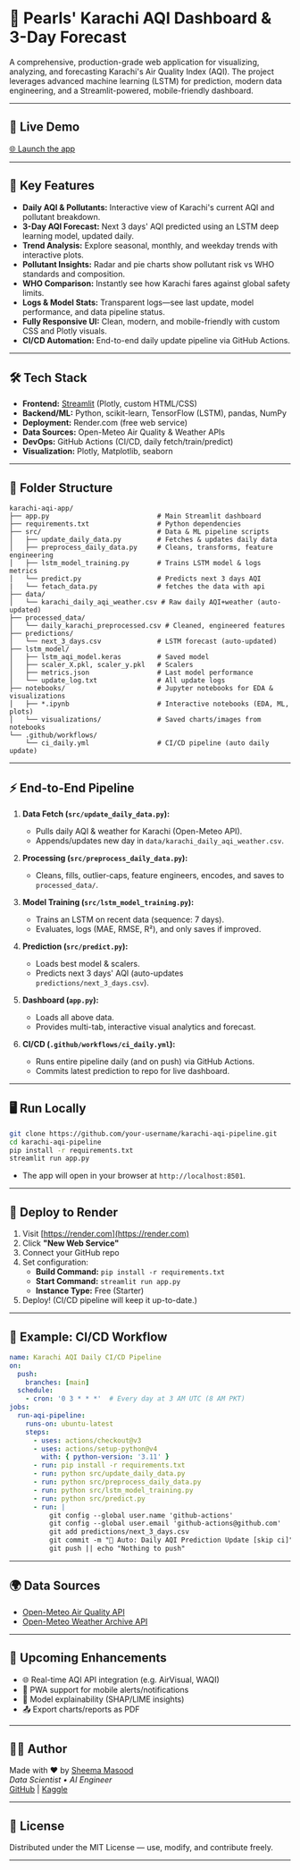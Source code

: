 # 📍 Pearls' Karachi AQI Dashboard & 3-Day Forecast

A comprehensive, production-grade web application for visualizing, analyzing, and forecasting Karachi's Air Quality Index (AQI). The project leverages advanced machine learning (LSTM) for prediction, modern data engineering, and a Streamlit-powered, mobile-friendly dashboard.

---

## 🚀 Live Demo

[🌐 Launch the app](https://pearls-karachi-aqi-prediction-for-next-3.onrender.com)

---

## 🌟 Key Features

- **Daily AQI & Pollutants:** Interactive view of Karachi's current AQI and pollutant breakdown.
- **3-Day AQI Forecast:** Next 3 days' AQI predicted using an LSTM deep learning model, updated daily.
- **Trend Analysis:** Explore seasonal, monthly, and weekday trends with interactive plots.
- **Pollutant Insights:** Radar and pie charts show pollutant risk vs WHO standards and composition.
- **WHO Comparison:** Instantly see how Karachi fares against global safety limits.
- **Logs & Model Stats:** Transparent logs—see last update, model performance, and data pipeline status.
- **Fully Responsive UI:** Clean, modern, and mobile-friendly with custom CSS and Plotly visuals.
- **CI/CD Automation:** End-to-end daily update pipeline via GitHub Actions.

---

## 🛠️ Tech Stack

- **Frontend:** [Streamlit](https://streamlit.io/) (Plotly, custom HTML/CSS)
- **Backend/ML:** Python, scikit-learn, TensorFlow (LSTM), pandas, NumPy
- **Deployment:** Render.com (free web service)
- **Data Sources:** Open-Meteo Air Quality & Weather APIs
- **DevOps:** GitHub Actions (CI/CD, daily fetch/train/predict)
- **Visualization:** Plotly, Matplotlib, seaborn

---

## 📂 Folder Structure

```
karachi-aqi-app/
├── app.py                           # Main Streamlit dashboard
├── requirements.txt                 # Python dependencies
├── src/                             # Data & ML pipeline scripts
│   ├── update_daily_data.py         # Fetches & updates daily data
│   ├── preprocess_daily_data.py     # Cleans, transforms, feature engineering
│   ├── lstm_model_training.py       # Trains LSTM model & logs metrics
│   └── predict.py                   # Predicts next 3 days AQI
|   └── fetach_data.py               # fetches the data with api
├── data/
│   └── karachi_daily_aqi_weather.csv # Raw daily AQI+weather (auto-updated)
├── processed_data/
│   └── daily_karachi_preprocessed.csv # Cleaned, engineered features
├── predictions/
│   └── next_3_days.csv              # LSTM forecast (auto-updated)
├── lstm_model/
│   ├── lstm_aqi_model.keras         # Saved model
│   ├── scaler_X.pkl, scaler_y.pkl   # Scalers
│   ├── metrics.json                 # Last model performance
│   └── update_log.txt               # All update logs
├── notebooks/                       # Jupyter notebooks for EDA & visualizations
│   ├── *.ipynb                      # Interactive notebooks (EDA, ML, plots)
│   └── visualizations/              # Saved charts/images from notebooks
└── .github/workflows/
    └── ci_daily.yml                 # CI/CD pipeline (auto daily update)
```
---

## ⚡ End-to-End Pipeline

1. **Data Fetch (`src/update_daily_data.py`):**
   - Pulls daily AQI & weather for Karachi (Open-Meteo API).
   - Appends/updates new day in `data/karachi_daily_aqi_weather.csv`.

2. **Processing (`src/preprocess_daily_data.py`):**
   - Cleans, fills, outlier-caps, feature engineers, encodes, and saves to `processed_data/`.

3. **Model Training (`src/lstm_model_training.py`):**
   - Trains an LSTM on recent data (sequence: 7 days).
   - Evaluates, logs (MAE, RMSE, R²), and only saves if improved.

4. **Prediction (`src/predict.py`):**
   - Loads best model & scalers.
   - Predicts next 3 days' AQI (auto-updates `predictions/next_3_days.csv`).

5. **Dashboard (`app.py`):**
   - Loads all above data.
   - Provides multi-tab, interactive visual analytics and forecast.

6. **CI/CD (`.github/workflows/ci_daily.yml`):**
   - Runs entire pipeline daily (and on push) via GitHub Actions.
   - Commits latest prediction to repo for live dashboard.

---

## 🖥️ Run Locally

```bash
git clone https://github.com/your-username/karachi-aqi-pipeline.git
cd karachi-aqi-pipeline
pip install -r requirements.txt
streamlit run app.py
```
- The app will open in your browser at `http://localhost:8501`.

---

## 🚀 Deploy to Render

1. Visit [https://render.com](https://render.com)
2. Click **"New Web Service"**
3. Connect your GitHub repo
4. Set configuration:
   - **Build Command:** `pip install -r requirements.txt`
   - **Start Command:** `streamlit run app.py`
   - **Instance Type:** Free (Starter)
5. Deploy! (CI/CD pipeline will keep it up-to-date.)

---

## 🧬 Example: CI/CD Workflow

```yaml
name: Karachi AQI Daily CI/CD Pipeline
on:
  push:
    branches: [main]
  schedule:
    - cron: '0 3 * * *'  # Every day at 3 AM UTC (8 AM PKT)
jobs:
  run-aqi-pipeline:
    runs-on: ubuntu-latest
    steps:
      - uses: actions/checkout@v3
      - uses: actions/setup-python@v4
        with: { python-version: '3.11' }
      - run: pip install -r requirements.txt
      - run: python src/update_daily_data.py
      - run: python src/preprocess_daily_data.py
      - run: python src/lstm_model_training.py
      - run: python src/predict.py
      - run: |
          git config --global user.name 'github-actions'
          git config --global user.email 'github-actions@github.com'
          git add predictions/next_3_days.csv
          git commit -m "🔮 Auto: Daily AQI Prediction Update [skip ci]" || echo "No changes"
          git push || echo "Nothing to push"
```

---

## 🌍 Data Sources

- [Open-Meteo Air Quality API](https://open-meteo.com/en/docs/air-quality-api)
- [Open-Meteo Weather Archive API](https://open-meteo.com/en/docs#archive)

---

## 🎯 Upcoming Enhancements

- 🌐 Real-time AQI API integration (e.g. AirVisual, WAQI)
- 📱 PWA support for mobile alerts/notifications
- 🧠 Model explainability (SHAP/LIME insights)
- 📤 Export charts/reports as PDF

---

## 👩‍💻 Author

Made with ❤️ by [Sheema Masood](https://www.linkedin.com/in/sheema-masood/)  
_Data Scientist • AI Engineer_  
[GitHub](https://github.com/sheemamasood381/) | [Kaggle](https://www.kaggle.com/sheemamasood)

---

## 📄 License

Distributed under the MIT License — use, modify, and contribute freely.

---
